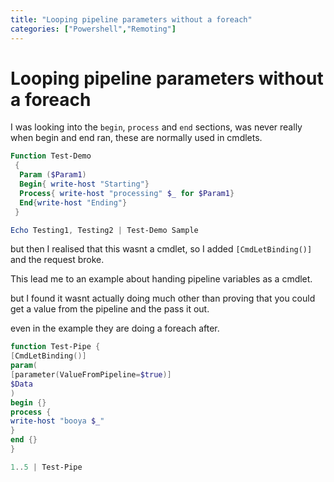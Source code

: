 ```yaml
---
title: "Looping pipeline parameters without a foreach"
categories: ["Powershell","Remoting"]
---
```

# Looping pipeline parameters without a foreach

I was looking into the `begin`, `process` and `end` sections, was never really when begin and end ran, these are normally used in cmdlets.

```powershell
Function Test-Demo
 {
  Param ($Param1)
  Begin{ write-host "Starting"}
  Process{ write-host "processing" $_ for $Param1}
  End{write-host "Ending"}
 }

Echo Testing1, Testing2 | Test-Demo Sample
```

but then I realised that this wasnt a cmdlet, so I added `[CmdLetBinding()]` and the request broke.

This lead me to an example about handing pipeline variables as a cmdlet.

but I found it wasnt actually doing much other than proving that you could get a value from the pipeline and the pass it out.

even in the example they are doing a foreach after.

```powershell
function Test-Pipe {
[CmdLetBinding()]
param(
[parameter(ValueFromPipeline=$true)]
$Data
)
begin {}
process {
write-host "booya $_"
}
end {}
}

1..5 | Test-Pipe
```